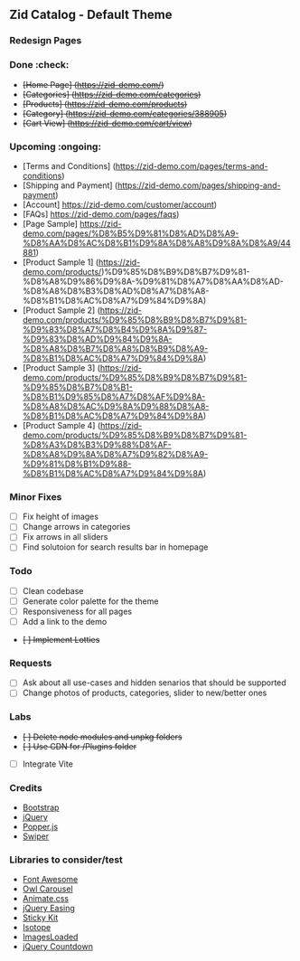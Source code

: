 ## Zid Catalog - Default Theme

### Redesign Pages
### Done :check: 
- ~~[Home Page] (https://zid-demo.com/)~~
- ~~[Categories] (https://zid-demo.com/categories)~~
- ~~[Products] (https://zid-demo.com/products)~~
- ~~[Category] (https://zid-demo.com/categories/388905)~~
- ~~[Cart View] (https://zid-demo.com/cart/view)~~

### Upcoming :ongoing:
- [Terms and Conditions] (https://zid-demo.com/pages/terms-and-conditions)
- [Shipping and Payment] (https://zid-demo.com/pages/shipping-and-payment)
- [Account] https://zid-demo.com/customer/account)
- [FAQs] https://zid-demo.com/pages/faqs)
- [Page Sample] https://zid-demo.com/pages/%D8%B5%D9%81%D8%AD%D8%A9-%D8%AA%D8%AC%D8%B1%D9%8A%D8%A8%D9%8A%D8%A9/44881)
- [Product Sample 1] (https://zid-demo.com/products/)%D9%85%D8%B9%D8%B7%D9%81-%D8%A8%D9%86%D9%8A-%D9%81%D8%A7%D8%AA%D8%AD-%D8%A8%D8%B3%D8%AD%D8%A7%D8%A8-%D8%B1%D8%AC%D8%A7%D9%84%D9%8A)
- [Product Sample 2] (https://zid-demo.com/products/%D9%85%D8%B9%D8%B7%D9%81-%D9%83%D8%A7%D8%B4%D9%8A%D9%87-%D9%83%D8%AD%D9%84%D9%8A-%D8%A8%D8%B7%D8%A8%D8%B9%D8%A9-%D8%B1%D8%AC%D8%A7%D9%84%D9%8A)
- [Product Sample 3] (https://zid-demo.com/products/%D9%85%D8%B9%D8%B7%D9%81-%D9%85%D8%B7%D8%B1-%D8%B1%D9%85%D8%A7%D8%AF%D9%8A-%D8%A8%D8%AC%D9%8A%D9%88%D8%A8-%D8%B1%D8%AC%D8%A7%D9%84%D9%8A)
- [Product Sample 4] (https://zid-demo.com/products/%D9%85%D8%B9%D8%B7%D9%81-%D8%A3%D8%B3%D9%88%D8%AF-%D8%A8%D9%8A%D8%A7%D9%82%D8%A9-%D9%81%D8%B1%D9%88-%D8%B1%D8%AC%D8%A7%D9%84%D9%8A)

### Minor Fixes
- [ ] Fix height of images
- [ ] Change arrows in categories
- [ ] Fix arrows in all sliders
- [ ] Find solutoion for search results bar in homepage

### Todo
- [ ] Clean codebase
- [ ] Generate color palette for the theme
- [ ] Responsiveness for all pages
- [ ] Add a link to the demo
- ~~[ ] Implement Lotties~~

### Requests
- [ ] Ask about all use-cases and hidden senarios that should be supported
- [ ] Change photos of products, categories, slider to new/better ones

### Labs
- ~~[ ] Delete node modules and unpkg folders~~
- ~~[ ] Use CDN for /Plugins folder~~
- [ ] Integrate Vite

### Credits
- [Bootstrap](https://getbootstrap.com/)
- [jQuery](https://jquery.com/)
- [Popper.js](https://popper.js.org/)
- [Swiper](https://swiperjs.com/)

### Libraries to consider/test
- [Font Awesome](https://fontawesome.com/)
- [Owl Carousel](https://owlcarousel2.github.io/OwlCarousel2/)
- [Animate.css](https://daneden.github.io/animate.css/)
- [jQuery Easing](http://gsgd.co.uk/sandbox/jquery/easing/)
- [Sticky Kit](http://leafo.net/sticky-kit/)
- [Isotope](https://isotope.metafizzy.co/)
- [ImagesLoaded](https://imagesloaded.desandro.com/)
- [jQuery Countdown](https://hilios.github.io/jQuery.countdown/)